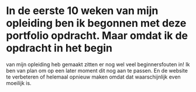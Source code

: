 # In de eerste 10 weken van mijn opleiding ben ik begonnen met deze portfolio opdracht. Maar omdat ik de opdracht in het begin 
van mijn opleiding heb gemaakt zitten er nog wel veel beginnersfouten in! Ik ben van plan om op een later moment dit nog aan te passen.
En de website te verbeteren of helemaal opnieuw maken omdat dat waarschijnlijk even moeilijk is.
